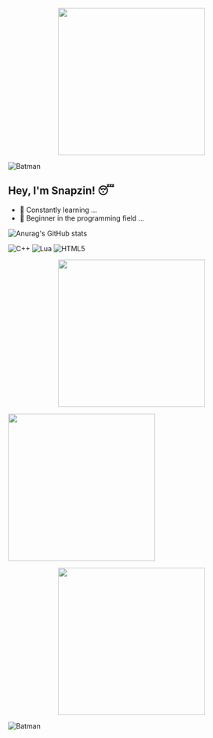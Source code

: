 <p align="center">
  <img src="batman.gif" width="300"/>
</p>

![Batman](https://github.com/user-attachments/assets/a20c3ade-bea2-486f-bd30-859226fc673a)

## Hey, I'm Snapzin! 😴

- 🔭 Constantly learning ...
- 🌱 Beginner in the programming field ...




![Anurag's GitHub stats](https://github-readme-stats.vercel.app/api?username=snapzin&show_icons=true&theme=dark)

![C++](https://img.shields.io/badge/C++-00599C?style=flat&logo=c%2b%2b&logoColor=white)
![Lua](https://img.shields.io/badge/Lua-2C2D72?style=flat&logo=lua&logoColor=white)
![HTML5](https://img.shields.io/badge/HTML5-E34F26?style=flat&logo=html5&logoColor=white)

<p align="center">
  <img src="https://gifdb.com/images/high/batman-arkham-video-game-iqo9fgjdvmy2ekwg.gif" width="300"/>
</p>

<img src="assets/batman.gif" width="300"/>


<p align="center">
  <img src="batman.gif" width="300"/>
</p>

![Batman](https://github.com/user-attachments/assets/a20c3ade-bea2-486f-bd30-859226fc673a)
